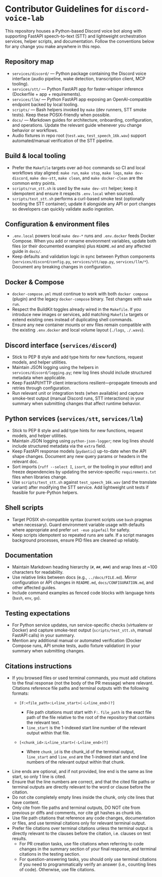 # Contributor Guidelines for `discord-voice-lab`

This repository houses a Python-based Discord voice bot along with supporting FastAPI speech-to-text (STT) and lightweight orchestration services, helper scripts, and documentation. Follow the conventions below for any change you make anywhere in this repo.

## Repository map
- `services/discord/` — Python package containing the Discord voice interface (audio pipeline, wake detection, transcription client, MCP tooling).
- `services/stt/` — Python FastAPI app for faster-whisper inference (Dockerfile + app + requirements).
- `services/llm/` — Python FastAPI app exposing an OpenAI-compatible endpoint backed by local tooling.
- `scripts/` — Bash helpers invoked by `make` (dev runners, STT smoke tests). Keep these POSIX-friendly when possible.
- `docs/` — Markdown guides for architecture, onboarding, configuration, and operations. Update the relevant guide whenever you change behavior or workflows.
- Audio fixtures in repo root (`test.wav`, `test_speech_16k.wav`) support automated/manual verification of the STT pipeline.

## Build & local tooling
- Prefer the `Makefile` targets over ad-hoc commands so CI and local workflows stay aligned: `make run`, `make stop`, `make logs`, `make dev-discord`, `make dev-stt`, `make clean`, and `make docker-clean` are the common entry points.
- `scripts/run_stt.sh` is used by the `make dev-stt` helper; keep it idempotent and ensure it respects `.env.local` when sourced.
- `scripts/test_stt.sh` performs a curl-based smoke test (optionally booting the STT container); update it alongside any API or port changes so developers can quickly validate audio ingestion.

## Configuration & environment files
- `.env.local` powers local `make dev-*` runs and `.env.docker` feeds Docker Compose. When you add or rename environment variables, update both files (or their documented examples) plus `README.md` and any affected guide in `docs/`.
- Keep defaults and validation logic in sync between Python components (`services/discord/config.py`, `services/stt/app.py`, `services/llm/*`). Document any breaking changes in configuration.

## Docker & Compose
- `docker-compose.yml` must continue to work with both `docker compose` (plugin) and the legacy `docker-compose` binary. Test changes with `make run`.
- Respect the BuildKit toggles already wired in the `Makefile`. If you introduce new images or services, add matching `Makefile` targets or extend existing ones instead of duplicating shell commands.
- Ensure any new container mounts or env files remain compatible with the existing `.env.docker` and local volume layout (`./logs`, `./.wavs`).

## Discord interface (`services/discord`)
- Stick to PEP 8 style and add type hints for new functions, request models, and helper utilities.
- Maintain JSON logging using the helpers in `services/discord/logging.py`; new log lines should include structured metadata when applicable.
- Keep FastAPI/HTTP client interactions resilient—propagate timeouts and retries through configuration.
- Run relevant unit or integration tests (when available) and capture smoke-test output (manual Discord runs, STT interactions) in your summary when submitting changes that affect runtime behavior.

## Python services (`services/stt`, `services/llm`)
- Stick to PEP 8 style and add type hints for new functions, request models, and helper utilities.
- Maintain JSON logging using `python-json-logger`; new log lines should include structured metadata via the `extra` field.
- Keep FastAPI response models (`pydantic`) up-to-date when the API shape changes. Document any new query params or headers in the relevant doc.
- Sort imports (`ruff --select I`, `isort`, or the tooling in your editor) and freeze dependencies by updating the service-specific `requirements.txt` files when libraries change.
- Use `scripts/test_stt.sh` against `test_speech_16k.wav` (and the translate variant) after modifying the STT service. Add lightweight unit tests if feasible for pure-Python helpers.

## Shell scripts
- Target POSIX sh-compatible syntax (current scripts use `bash` pragmas when necessary). Guard environment variable usage with defaults where appropriate and prefer `set -euo pipefail` for safety.
- Keep scripts idempotent so repeated runs are safe. If a script manages background processes, ensure PID files are cleaned up reliably.

## Documentation
- Maintain Markdown heading hierarchy (`#`, `##`, `###`) and wrap lines at ~100 characters for readability.
- Use relative links between docs (e.g., `../docs/FILE.md`). Mirror configuration or API changes in `README.md`, `docs/CONFIGURATION.md`, and other affected guides.
- Include command examples as fenced code blocks with language hints (`bash`, `env`, `go`).

## Testing expectations
- For Python service updates, run service-specific checks (virtualenv or Docker) and capture smoke-test output (`scripts/test_stt.sh`, manual FastAPI calls) in your summary.
- Mention any additional manual or automated verification (Docker Compose runs, API smoke tests, audio fixture validation) in your summary when submitting changes.

## Citations instructions

* If you browsed files or used terminal commands, you must add citations to the final response (not the body of the PR message) where relevant. Citations reference file paths and terminal outputs with the following formats:

  - `[F:<file_path>:L<line_start>(-L<line_end>)?]`

    - File path citations must start with `F:`. `file_path` is the exact file path of the file relative to the root of the repository that contains the relevant text.
    - `line_start` is the 1-indexed start line number of the relevant output within that file.

  - `[<chunk_id>:L<line_start>(-L<line_end>)?]`

    - Where `chunk_id` is the chunk_id of the terminal output, `line_start` and `line_end` are the 1-indexed start and end line numbers of the relevant output within that chunk.

- Line ends are optional, and if not provided, line end is the same as line start, so only 1 line is cited.
- Ensure that the line numbers are correct, and that the cited file paths or terminal outputs are directly relevant to the word or clause before the citation.
- Do not cite completely empty lines inside the chunk, only cite lines that have content.
- Only cite from file paths and terminal outputs, DO NOT cite from previous pr diffs and comments, nor cite git hashes as chunk ids.
- Use file path citations that reference any code changes, documentation or files, and use terminal citations only for relevant terminal output.
- Prefer file citations over terminal citations unless the terminal output is directly relevant to the clauses before the citation, i.e. clauses on test results.
  - For PR creation tasks, use file citations when referring to code changes in the summary section of your final response, and terminal citations in the testing section.
  - For question-answering tasks, you should only use terminal citations if you need to programmatically verify an answer (i.e., counting lines of code). Otherwise, use file citations.
